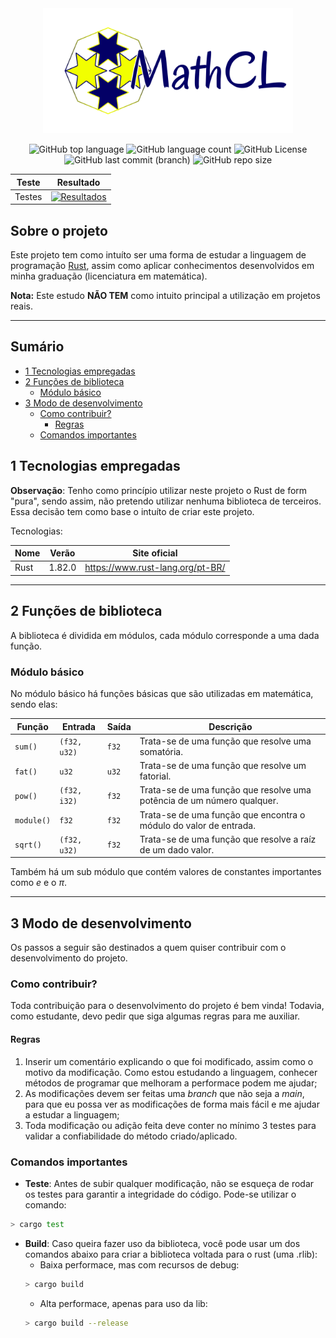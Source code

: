 <div align="center">

<img src="./img/logo.png" alt="Logo: MathCL" height="200">

![GitHub top language](https://img.shields.io/github/languages/top/MauricioPaivadaSilva/MathCL) ![GitHub language count](https://img.shields.io/github/languages/count/MauricioPaivadaSilva/MathCL) ![GitHub License](https://img.shields.io/github/license/MauricioPaivadaSilva/MathCL) ![GitHub last commit (branch)](https://img.shields.io/github/last-commit/MauricioPaivadaSilva/MathCL/main) ![GitHub repo size](https://img.shields.io/github/repo-size/MauricioPaivadaSilva/MathCL)

| Teste | Resultado |
|---|---|
| Testes | [![Resultados](https://github.com/MauricioPaivadaSilva/MathCL/actions/workflows/ci.yaml/badge.svg)](https://github.com/MauricioPaivadaSilva/MathCL/actions/workflows/ci.yaml) |


</div>

## Sobre o projeto

Este projeto tem como intuíto ser uma forma de estudar a linguagem de programação [Rust](https://www.rust-lang.org/pt-BR/), assim como aplicar conhecimentos desenvolvidos em minha graduação (licenciatura em matemática).

**Nota:** Este estudo **NÃO TEM** como intuito principal a utilização em projetos reais.

---

## Sumário

- [1 Tecnologias empregadas](#1-tecnologias-empregadas)
- [2 Funções de biblioteca](#2-funções-de-biblioteca)
    - [Módulo básico](#módulo-básico)
- [3 Modo de desenvolvimento](#3-modo-de-desenvolvimento)
    - [Como contribuir?](#como-contribuir)
        - [Regras](#regras)
    - [Comandos importantes](#comandos-importantes)

## 1 Tecnologias empregadas

**Observação**: Tenho como princípio utilizar neste projeto o Rust de form "pura", sendo assim, não pretendo utilizar nenhuma biblioteca de terceiros. Essa decisão tem como base o intuíto de criar este projeto.

Tecnologias:

<div align="center">

| Nome | Verão | Site oficial |
| --- | --- | --- |
| Rust | 1.82.0 | https://www.rust-lang.org/pt-BR/ |

</div>

---

## 2 Funções de biblioteca

A biblioteca é dividida em módulos, cada módulo corresponde a uma dada função.

### Módulo básico

No módulo básico há funções básicas que são utilizadas em matemática, sendo elas:

<div align="center">

| Função | Entrada | Saída | Descrição |
| --- | --- | --- | --- |
| `sum()` | `(f32, u32)` | `f32` | Trata-se de uma função que resolve uma somatória. |
| `fat()` | `u32` | `u32` | Trata-se de uma função que resolve um fatorial. |
| `pow()` | `(f32, i32)` | `f32` | Trata-se de uma função que resolve uma potência de um número qualquer. |
| `module()` | `f32` | `f32` | Trata-se de uma função que encontra o módulo do valor de entrada. |
| `sqrt()` | `(f32, u32)` | `f32` | Trata-se de uma função que resolve a raíz de um dado valor. |

</div>

Também há um sub módulo que contém valores de constantes importantes como $e$ e o $\pi$.

<!-- #### Como importar as funções em seu código -->

---

## 3 Modo de desenvolvimento

Os passos a seguir são destinados a quem quiser contribuir com o desenvolvimento do projeto.

### Como contribuir?

Toda contribuição para o desenvolvimento do projeto é bem vinda! Todavia, como estudante, devo pedir que siga algumas regras para me auxiliar.

#### Regras

1. Inserir um comentário explicando o que foi modificado, assim como o motivo da modificação. Como estou estudando a linguagem, conhecer métodos de programar que melhoram a performace podem me ajudar;
2. As modificações devem ser feitas uma _branch_ que não seja a _main_, para que eu possa ver as modificações de forma mais fácil e me ajudar a estudar a linguagem;
3. Toda modificação ou adição feita deve conter no mínimo 3 testes para validar a confiabilidade do método criado/aplicado.

### Comandos importantes

- **Teste**: Antes de subir qualquer modificação, não se esqueça de rodar os testes para garantir a integridade do código. Pode-se utilizar o comando:

```sh
> cargo test
```
- **Build**: Caso queira fazer uso da biblioteca, você pode usar um dos comandos abaixo para criar a biblioteca voltada para o rust (uma .rlib):
    - Baixa performace, mas com recursos de debug:
    ```sh
    > cargo build
    ```
    - Alta performace, apenas para uso da lib:
    ```sh
    > cargo build --release
    ```